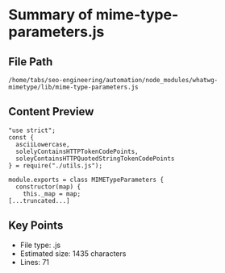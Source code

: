 # Summary of mime-type-parameters.js
  
## File Path
`/home/tabs/seo-engineering/automation/node_modules/whatwg-mimetype/lib/mime-type-parameters.js`

## Content Preview
```
"use strict";
const {
  asciiLowercase,
  solelyContainsHTTPTokenCodePoints,
  soleyContainsHTTPQuotedStringTokenCodePoints
} = require("./utils.js");

module.exports = class MIMETypeParameters {
  constructor(map) {
    this._map = map;
[...truncated...]
```

## Key Points
- File type: .js
- Estimated size: 1435 characters
- Lines: 71
